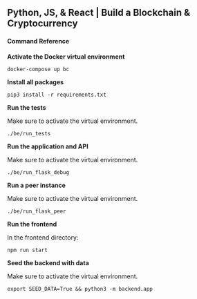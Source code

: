 ## Python, JS, & React | Build a Blockchain & Cryptocurrency

#### Command Reference

**Activate the Docker virtual environment**

```
docker-compose up bc
```

**Install all packages**

```
pip3 install -r requirements.txt
```

**Run the tests**

Make sure to activate the virtual environment.

```
./be/run_tests
```

**Run the application and API**

Make sure to activate the virtual environment.

```
./be/run_flask_debug
```

**Run a peer instance**

Make sure to activate the virtual environment.

```
./be/run_flask_peer
```

**Run the frontend**

In the frontend directory:

```
npm run start
```

**Seed the backend with data**

Make sure to activate the virtual environment.

```
export SEED_DATA=True && python3 -m backend.app
```
